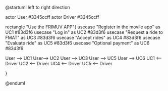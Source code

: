 @startuml
left to right direction

actor User #3345ccff
actor Driver #3345ccff

rectangle "Use the FRIMUV APP"{
usecase "Register in the movile app" as UC1 #83d3f6
usecase "Log in" as UC2 #83d3f6
usecase "Request a ride to FMAT" as UC3 #83d3f6
usecase "Accept rides" as UC4 #83d3f6
usecase "Evaluate ride" as UC5 #83d3f6
usecase "Optional payment" as UC6 #83d3f6

User --> UC1
User--> UC2
User --> UC3
User --> UC5
User --> UC6
UC1 <-- Driver
UC2 <-- Driver
UC4 <-- Driver
UC5 <-- Driver

}

@enduml
